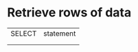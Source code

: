 # **Retrieve rows of data**

|        |           |
|--------|-----------|
| SELECT | statement |
|        |           |
|        |           |
